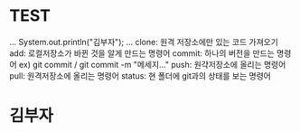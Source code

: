 # TEST
...
System.out.println("김부자");
...
clone: 원격 저장소에만 있는 코드 가져오기
add: 로컬저장소가 바뀐 것을 알게 만드는 명령어
commit: 하나의 버전을 만드는 명령어
ex) git commit / git commit -m "메세지..."
push: 원갹저장소에 올리는 명령어
pull: 원격저장소에 올리는 명령어
status: 현 폴더에 git과의 상태를 보는 명령어

# 김부자